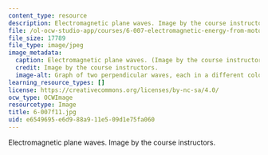 ```yaml
---
content_type: resource
description: Electromagnetic plane waves. Image by the course instructors.
file: /ol-ocw-studio-app/courses/6-007-electromagnetic-energy-from-motors-to-lasers-spring-2011/e6549695e6d988a911e509d1e75fa060_6-007f11.jpg
file_size: 17789
file_type: image/jpeg
image_metadata:
  caption: Electromagnetic plane waves. (Image by the course instructors.)
  credit: Image by the course instructors.
  image-alt: Graph of two perpendicular waves, each in a different color.
learning_resource_types: []
license: https://creativecommons.org/licenses/by-nc-sa/4.0/
ocw_type: OCWImage
resourcetype: Image
title: 6-007f11.jpg
uid: e6549695-e6d9-88a9-11e5-09d1e75fa060
---
```

Electromagnetic plane waves. Image by the course instructors.